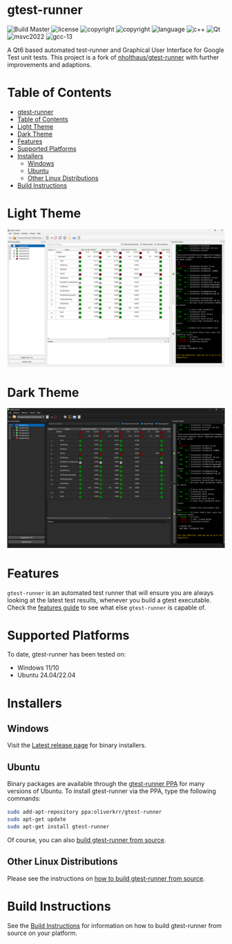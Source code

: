 # gtest-runner

![Build Master](https://github.com/OliverKrr/gtest-runner/actions/workflows/build.yaml/badge.svg?branch=master) ![license](https://img.shields.io/badge/license-MIT-orange.svg) ![copyright](https://img.shields.io/badge/%C2%A9-Nic_Holthaus-orange.svg) ![copyright](https://img.shields.io/badge/%C2%A9-Oliver_Karrenbauer-orange.svg) ![language](https://img.shields.io/badge/language-c++-blue.svg) ![c++](https://img.shields.io/badge/std-c++20-blue.svg) ![Qt](https://img.shields.io/badge/Qt-6-blue.svg)<br>![msvc2022](https://img.shields.io/badge/MSVC-2022-ff69b4.svg) ![gcc-13](https://img.shields.io/badge/GCC-13-ff69b4.svg)

A Qt6 based automated test-runner and Graphical User Interface for Google Test unit tests.
This project is a fork of [nholthaus/gtest-runner](https://github.com/nholthaus/gtest-runner) with further improvements and adaptions.

# Table of Contents

<!-- TOC -->

- [gtest-runner](#gtest-runner)
- [Table of Contents](#table-of-contents)
- [Light Theme](#light-theme)
- [Dark Theme](#dark-theme)
- [Features](#features)
- [Supported Platforms](#supported-platforms)
- [Installers](#installers)
    - [Windows](#windows)
    - [Ubuntu](#ubuntu)
    - [Other Linux Distributions](#other-linux-distributions)
- [Build Instructions](#build-instructions)

<!-- /TOC -->

# Light Theme

![Light Theme Screenshot](resources/screenshots/screen.png)

# Dark Theme

![Dark Theme Screenshot](resources/screenshots/screen2.png)

# Features

`gtest-runner` is an automated test runner that will ensure you are always looking at the latest test results, whenever you build a gtest executable. Check the [features guide](FEATURES.md) to see what else `gtest-runner` is capable of.

# Supported Platforms

To date, gtest-runner has been tested on:

- Windows 11/10
- Ubuntu 24.04/22.04

# Installers

## Windows

Visit the [Latest release page](https://github.com/OliverKrr/gtest-runner/releases) for binary installers.

## Ubuntu

Binary packages are available through the [gtest-runner PPA](https://launchpad.net/~oliverkrr/+archive/ubuntu/gtest-runner) for many versions of Ubuntu. To install gtest-runner via the PPA, type the following commands:

```bash
sudo add-apt-repository ppa:oliverkrr/gtest-runner
sudo apt-get update
sudo apt-get install gtest-runner
```

Of course, you can also [build gtest-runner from source](BUILD.md).

## Other Linux Distributions

Please see the instructions on [how to build gtest-runner from source](BUILD.md).

# Build Instructions

See the [Build Instructions](BUILD.md) for information on how to build gtest-runner from source on your platform.
